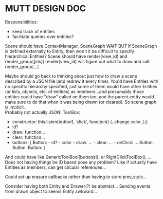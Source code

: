 MUTT DESIGN DOC
===============

Responsibilities:
- keep track of entities
- facilitate queries over entities?

Scene should have ContextManager, SceneGraph
WAIT BUT if SceneGraph is defined externally to Entity, then
won't it be difficult to specify hierarchical Entities?
Scene should have render(view_id) and render_group([ids])
render(view_id) will figure out what to draw and call render_group(...)

Maybe should go back to thinking about just how to draw a scene
described by a JSON file (and redraw it every time).  You'd have
Entities with no specific hierarchy specified, just some of them would
have other Entities (or lists, objects, etc. of entities) as
members...and presumably those entities could have "draw" called on
them too, and the parent entity would make sure to do that when it was
being drawn (or cleared). So scene graph is implicit.  
Probably not actually JSON:
ToolBox:
 - constructor: this.listen(button1, 'click', function() {..change color..};)
 - id?
 - draw: function...
 - clear: function...
 - buttons: [
     Button:
       - id?
       - color
       - draw: ...
       - clear: ...
       - onClick: ...
     Button: 
     Button:
     Button:
 ]

And could have like GenericToolBox([buttons]), or RightClickToolBox(), ...
Does not having things be ID based pose any problem? Like if actually have
Entities as members, can get circular references...

Could set up erasure callbacks rather than having to store prev_style...

Consider having both Entity and Drawer(?) be abstract...
Sending events from drawn object to seems Entity awkward...

